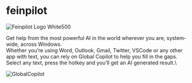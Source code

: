 # feinpilot

![Feinpilot Logo White500](https://user-images.githubusercontent.com/32096531/226184061-42c034d9-78ff-423e-8c84-91dfc4163b73.png)

Get help from the most powerful AI in the world wherever you are, system-wide, across Windows. \
Whether you’re using Word, Outlook, Gmail, Twitter, VSCode or any other app with text, you can rely on Global Copilot to help you fill in the gaps. \
Select any text, press the hotkey and you’ll get an AI generated result.\

![GlobalCopilot](https://user-images.githubusercontent.com/32096531/226183550-4543597f-d972-4837-9e42-683bd6000c26.gif)
